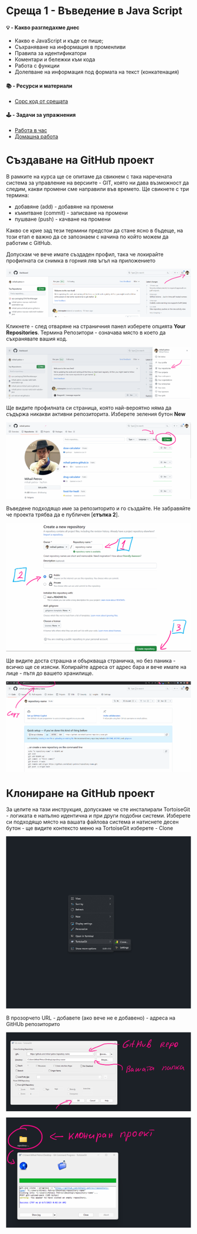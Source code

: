 # Среща 1 - Въведение в Java Script

#### 💡 - Какво разгледахме днес
- Какво е JavaScript и къде се пише;
- Съхраняване на информация в променливи
- Правила за идентификатори
- Коментари и бележки към кода
- Работа с функции
- Долепване на информация под формата на текст (конкатенация)

#### 📚 - Ресурси и материали
<!-- - [Видео от срещата](https://www.youtube.com/watch?v=kv2_SK9K_qg&list=PLyZOguednhL5s3LH63o1q8CHhfNk4kvf1&index=4) -->
- [Сорс код от срещата](./source/)

#### 🕹️ - Задачи за упражнения
- [Работа в час](./cw/README.md)
- [Домашна работа](./hw/README.md)

# Създаване на GitHub проект

В рамките на курса ще се опитаме да свикнем с така наречената система за управление на версиите - GIT, която ни дава възможност да следим, какви промени сме направили във времето. Ще свикнете с три термина:
- добавяне (add) - добавяне на промени
- къмитване (commit) - записване на промени 
- пушване (push) - качване на промени

Какво се крие зад тези термини предстои да стане ясно в бъдеще, на този етап е важно да се запознаем с начина по който можем да работим с GitHub.

Допускам че вече имате създаден профил, така че локирайте профилната си снимка в горния ляв ъгъл на приложението

![](imgs/2023-06-07-07-44-55.png)

Кликнете - след отваряне на страничния панел изберете опцията **Your Repositories**. Термина Репозитори - означава място в което да съхранявате вашия код.

![](imgs/2023-06-07-07-46-11.png)

Ще видите профилната си страница, която най-вероятно няма да съдържа никакви активни репозиторита. Изберете зеления бутон **New**

![](imgs/2023-06-07-07-48-14.png)

Въведене подходящо име за репозиторито и го създайте. Не забравяйте че проекта трябва да е публичен [**стъпка 2**].

![](imgs/2023-06-07-07-52-15.png)

Ще видите доста страшна и объркваща страничка, но без паника - всичко ще се изясни. Копирайте адреса от адрес бара и вече имате на лице - пътя до вашето хранилище. 

![](imgs/2023-06-07-07-54-23.png)


# Клониране на GitHub проект

За целите на тази инструкция, допускаме че сте инсталирали TortoiseGit - логиката е напълно идентична и при други подобни системи. Изберете си подходящо място на вашата файлова система и натиснете десен бутон - ще видите контексто меню на TortoiseGit изберете - Clone 

![](imgs/2023-06-07-07-58-39.png)

В прозорчето URL - добавете (ако вече не е добавено) - адреса на GitHUb репозиторито

![](imgs/2023-06-07-08-01-20.png)

![](imgs/2023-06-07-08-03-23.png)